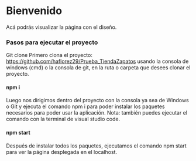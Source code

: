 # Bienvenido

Acá podrás visualizar la página con el diseño.

### Pasos para ejecutar el proyecto

Git clone
Primero clona el proyecto: https://github.com/haflorez29/Prueba_TiendaZapatos usando la consola de windows (cmd) o la consola de git, en la ruta o carpeta que desees clonar el proyecto.

#### npm i

Luego nos dirigimos dentro del proyecto con la consola ya sea de Windows o Git y ejecuta el comando npm i para poder instalar los paquetes necesarios para poder usar la aplicación. Nota: también puedes ejecutar el comando con la terminal de visual studio code.

#### npm start

Después de instalar todos los paquetes, ejecutamos el comando npm start para ver la página desplegada en el localhost.

